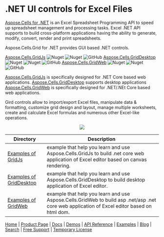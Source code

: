 # .NET UI controls for Excel Files

[Aspose.Cells for .NET](https://products.aspose.com/cells/net) is an Excel Spreadsheet Programming API to speed up spreadsheet management and processing tasks. Excel .NET API supports to build cross-platform applications having the ability to generate, modify, convert, render and print spreadsheets.

Aspose.Cells.Grid for .NET  provides GUI based .NET controls.

[Aspose.Cells.GridJs](https://www.nuget.org/packages/Aspose.Cells.GridJs)    ![Nuget](https://img.shields.io/nuget/v/Aspose.Cells.GridJs ) ![Nuget](https://img.shields.io/nuget/dt/Aspose.Cells.GridJs ) ![GitHub](https://img.shields.io/github/license/aspose-cells/Aspose.Cells-for-.NET)
[Aspose.Cells.GridDesktop](https://www.nuget.org/packages/Aspose.Cells.GridDesktop)    ![Nuget](https://img.shields.io/nuget/v/Aspose.Cells.GridDesktop ) ![Nuget](https://img.shields.io/nuget/dt/Aspose.Cells.GridDesktop ) ![GitHub](https://img.shields.io/github/license/aspose-cells/Aspose.Cells-for-.NET)
[Aspose.Cells.GridWeb](https://www.nuget.org/packages/Aspose.Cells.GridWeb)    ![Nuget](https://img.shields.io/nuget/v/Aspose.Cells.GridWeb ) ![Nuget](https://img.shields.io/nuget/dt/Aspose.Cells.GridWeb ) ![GitHub](https://img.shields.io/github/license/aspose-cells/Aspose.Cells-for-.NET)

[Aspose.Cells.GridJs](https://docs.aspose.com/cells/net/aspose-cells-gridjs/basics/) is specifically designed for .NET Core based web applications.
[Aspose.Cells.GridDesktop](https://docs.aspose.com/cells/net/how-to-use-aspose-cells-griddesktop/) supports desktop applications   
[Aspose.Cells.GridWeb](https://docs.aspose.com/cells/net/how-to-use-aspose-cells-gridweb-with-net-core/) is specifically designed for .NET/.NEt Core based web applications.

Gird controls allow to import/export Excel files, manipulate data & formatting, customize grid design and layout, manage multiple worksheets, create and calculate Excel formulas and numerous other Excel-like operations.

<p align="center">
  <a title="Download ZIP" href="https://github.com/aspose-cells/Aspose.Cells-for-.NET/archive/master.zip">
    <img src="http://i.imgur.com/hwNhrGZ.png" />
  </a>
</p>

Directory | Description
--------- | -----------
[Examples of GridJs](Examples_GridJs)  |example that help you learn and use Aspose.Cells.GridJs to build .net core web application of Excel editor based on canvas rendering. 
[Examples of GridDesktop](Examples_GridDesktop)  |example that help you learn and use Aspose.Cells.GridDesktop to build desktop application of Excel editor.
[Examples of GridWeb](Examples_GridWeb)  |example that help you learn and use Aspose.Cells.GridWeb to build asp .net/asp .net core web application of Excel editor based on html dom. 
 
 

[Home](https://www.aspose.com/) | [Product Page](https://products.aspose.com/cells/net) | [Docs](https://docs.aspose.com/cells/net/ui-components/) | [Demos](https://products.aspose.app/cells/family) | [API Reference](https://apireference.aspose.com/cells/net) | [Examples](https://github.com/aspose-cells/Aspose.Cells.Grid-for-.NET) | [Blog](https://blog.aspose.com/category/cells/) | [Search](https://search.aspose.com/) | [Free Support](https://forum.aspose.com/c/cells) |  [Temporary License](https://purchase.aspose.com/temporary-license)
